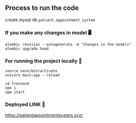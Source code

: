 ## Process to run the code

create mysql db `patient_appointment_system`


### If you make any changes in model 🖥️

```
alembic revision --autogenerate -m "Changes in the models"
alembic upgrade head
```


### For running the project locally 🏃

```
source venv/bin/activate
uvicorn main:app --reload
```

```
cd frontend
npm i
npm start
```


### Deployed LINK  🔗

https://patientappointmentsystem.xyz/
